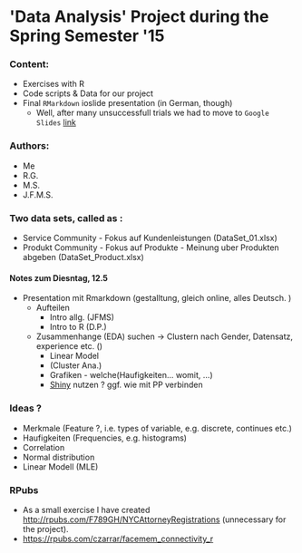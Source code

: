 'Data Analysis' Project during the Spring Semester '15
===============

### Content:

- Exercises with R
- Code scripts & Data for our project
- Final `RMarkdown` ioslide presentation (in German, though)
    + Well, after many unsuccessfull trials we had to move to `Google Slides` [link](https://docs.google.com/presentation/d/1ihSn-672KErl9vYFiGbtgGSmXuBJes8CXsEBKu3k98o/edit?usp=sharing)

### Authors:

- Me
- R.G.
- M.S.
- J.F.M.S.

### Two data sets, called as :

- Service Community - Fokus auf Kundenleistungen (DataSet_01.xlsx)
- Produkt Community - Fokus auf Produkte - Meinung uber Produkten abgeben (DataSet_Product.xlsx)

#### Notes zum Diesntag, 12.5

* Presentation mit Rmarkdown (gestalltung, gleich online, alles Deutsch. )
    + Aufteilen
        + Intro allg. (JFMS)
        + Intro to R (D.P.)
    + Zusammenhange (EDA) suchen -> Clustern nach Gender, Datensatz, experience etc. ()
        + Linear Model
        + (Cluster Ana.)
        + Grafiken - welche(Haufigkeiten... womit, ...)
        + [Shiny](http://shiny.b40.cz/SemesterProject/shiny/) nutzen ? ggf. wie mit PP verbinden


### Ideas ?

- Merkmale (Feature ?, i.e. types of variable, e.g. discrete, continues etc.)
- Haufigkeiten (Frequencies, e.g. histograms)
- Correlation
- Normal distribution
- Linear Modell (MLE)

### RPubs

- As a small exercise I have created <http://rpubs.com/F789GH/NYCAttorneyRegistrations> (unnecessary for the project). 
- <https://rpubs.com/czarrar/facemem_connectivity_r>
